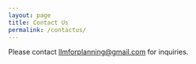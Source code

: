 ```yaml
---
layout: page
title: Contact Us
permalink: /contactus/
---
```


Please contact <a href="mailto:llmforplanning@gmail.com">llmforplanning@gmail.com</a> for inquiries.
